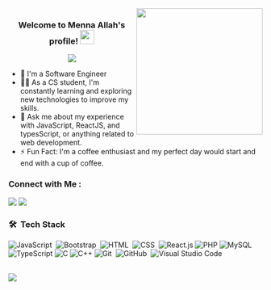 
<img width="250" align="right" src="https://c.tenor.com/_DOBjnGspYAAAAAM/code-coding.gif">

<h3 align="center">
  Welcome to Menna Allah's profile!
  <img src="https://media.giphy.com/media/hvRJCLFzcasrR4ia7z/giphy.gif" width="28">
</h3>

<!-- Typing SVG by DenverCoder1 - https://github.com/DenverCoder1/readme-typing-svg -->
<p align="center">
  <a href="https://github.com/DenverCoder1/readme-typing-svg"><img src="https://readme-typing-svg.herokuapp.com/?lines=Full-stack%20web%20developer;Always%20learning%20new%20things&font=Fira%20Code&center=true&width=440&height=45&color=f75c7e&vCenter=true&size=22"></a>
</p> 

- 🏢 I'm a Software Engineer 
- 👨‍💻 As a CS student, I'm constantly learning and exploring new technologies to improve my skills.
- 💬 Ask me about my experience with JavaScript, ReactJS, and typesScript, or anything related to web development.
- ⚡ Fun Fact: I'm a coffee enthusiast and my perfect day would start and end with a cup of coffee.


### Connect with Me :

<a href="https://www.linkedin.com/in/menna-hesham-2436992a5/" target="_blank"><img src="https://img.shields.io/badge/-Menna%20Allah-0077B5?style=for-the-badge&logo=Linkedin&logoColor=white"/></a>
<a href="https://t.me/MANONAHe" target="_blank"><img src="https://img.shields.io/badge/-Menna%20Allah-0077B5?style=for-the-badge&logo=Telegram&logoColor=white"/></a>


### 🛠 &nbsp;Tech Stack
![JavaScript](https://img.shields.io/badge/-JavaScript-05122A?style=flat&logo=javascript)&nbsp;
![Bootstrap](https://img.shields.io/badge/-Bootstrap-05122A?style=flat&logo=bootstrap&logoColor=563D7C)&nbsp;
![HTML](https://img.shields.io/badge/-HTML-05122A?style=flat&logo=HTML5)&nbsp;
![CSS](https://img.shields.io/badge/-CSS-05122A?style=flat&logo=CSS3&logoColor=1572B6)&nbsp;
![React.js](https://img.shields.io/badge/-React-05122A?style=flat&logo=react)
![PHP](https://img.shields.io/badge/-PHP-05122A?style=flat&logo=php&logoColor=777BB4)
![MySQL](https://img.shields.io/badge/-MySQL-05122A?style=flat&logo=mysql&logoColor=4479A1)
![TypeScript](https://img.shields.io/badge/-TypeScript-05122A?style=flat&logo=typescript&logoColor=3178C6)
![C](https://img.shields.io/badge/-C-05122A?style=flat&logo=c&logoColor=A8B9CC)
![C++](https://img.shields.io/badge/-C++-05122A?style=flat&logo=c%2B%2B&logoColor=00599C)
![Git](https://img.shields.io/badge/-Git-05122A?style=flat&logo=git)&nbsp;
![GitHub](https://img.shields.io/badge/-GitHub-05122A?style=flat&logo=github)&nbsp;
![Visual Studio Code](https://img.shields.io/badge/-Visual%20Studio%20Code-05122A?style=flat&logo=visual-studio-code&logoColor=007ACC)&nbsp;





<br>
<a href="https://komarev.com/ghpvc/?username=yousefdergham&style=for-the-badge">
    <img src="https://komarev.com/ghpvc/?username=yousefdergham&style=for-the-badge">
</a>
